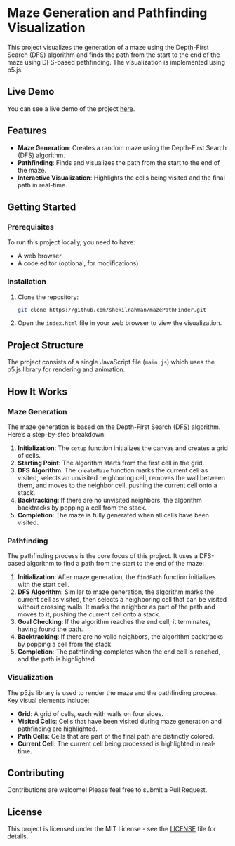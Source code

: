 # Maze Generation and Pathfinding Visualization

This project visualizes the generation of a maze using the Depth-First Search (DFS) algorithm and finds the path from the start to the end of the maze using DFS-based pathfinding. The visualization is implemented using p5.js.

## Live Demo

You can see a live demo of the project [here](https://your-live-demo-link.com).

## Features

- **Maze Generation**: Creates a random maze using the Depth-First Search (DFS) algorithm.
- **Pathfinding**: Finds and visualizes the path from the start to the end of the maze.
- **Interactive Visualization**: Highlights the cells being visited and the final path in real-time.

## Getting Started

### Prerequisites

To run this project locally, you need to have:

- A web browser
- A code editor (optional, for modifications)

### Installation

1. Clone the repository:

    ```bash
    git clone https://github.com/shekilrahman/mazePathFinder.git
    ```

2. Open the `index.html` file in your web browser to view the visualization.

## Project Structure

The project consists of a single JavaScript file (`main.js`) which uses the p5.js library for rendering and animation.

## How It Works

### Maze Generation

The maze generation is based on the Depth-First Search (DFS) algorithm. Here’s a step-by-step breakdown:

1. **Initialization**: The `setup` function initializes the canvas and creates a grid of cells.
2. **Starting Point**: The algorithm starts from the first cell in the grid.
3. **DFS Algorithm**: The `createMaze` function marks the current cell as visited, selects an unvisited neighboring cell, removes the wall between them, and moves to the neighbor cell, pushing the current cell onto a stack.
4. **Backtracking**: If there are no unvisited neighbors, the algorithm backtracks by popping a cell from the stack.
5. **Completion**: The maze is fully generated when all cells have been visited.

### Pathfinding

The pathfinding process is the core focus of this project. It uses a DFS-based algorithm to find a path from the start to the end of the maze:

1. **Initialization**: After maze generation, the `findPath` function initializes with the start cell.
2. **DFS Algorithm**: Similar to maze generation, the algorithm marks the current cell as visited, then selects a neighboring cell that can be visited without crossing walls. It marks the neighbor as part of the path and moves to it, pushing the current cell onto a stack.
3. **Goal Checking**: If the algorithm reaches the end cell, it terminates, having found the path.
4. **Backtracking**: If there are no valid neighbors, the algorithm backtracks by popping a cell from the stack.
5. **Completion**: The pathfinding completes when the end cell is reached, and the path is highlighted.

### Visualization

The p5.js library is used to render the maze and the pathfinding process. Key visual elements include:

- **Grid**: A grid of cells, each with walls on four sides.
- **Visited Cells**: Cells that have been visited during maze generation and pathfinding are highlighted.
- **Path Cells**: Cells that are part of the final path are distinctly colored.
- **Current Cell**: The current cell being processed is highlighted in real-time.

## Contributing

Contributions are welcome! Please feel free to submit a Pull Request.

## License

This project is licensed under the MIT License - see the [LICENSE](LICENSE) file for details.
